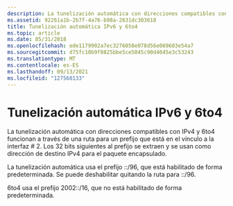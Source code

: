 ```yaml
---
description: La tunelización automática con direcciones compatibles con IPv4 y 6to4 funcionan a través de una ruta para un prefijo que está en el vínculo a la interfaz \# 2. Los 32 bits siguientes al prefijo se extraen y se usan como dirección de destino IPv4 para el paquete encapsulado.
ms.assetid: 92261a1b-2b7f-4a76-b98a-2631dc303618
title: Tunelización automática IPv6 y 6to4
ms.topic: article
ms.date: 05/31/2018
ms.openlocfilehash: ede1179902a7ec3276058e078d56e069603e54a7
ms.sourcegitcommit: d75fc10b9f0825bbe5ce5045c90d4045e3c53243
ms.translationtype: MT
ms.contentlocale: es-ES
ms.lasthandoff: 09/13/2021
ms.locfileid: "127568133"
---
```

# <a name="ipv6-automatic-tunneling-and-6to4"></a>Tunelización automática IPv6 y 6to4

La tunelización automática con direcciones compatibles con IPv4 y 6to4 funcionan a través de una ruta para un prefijo que está en el vínculo a la interfaz \# 2. Los 32 bits siguientes al prefijo se extraen y se usan como dirección de destino IPv4 para el paquete encapsulado.

La tunelización automática usa el prefijo ::/96, que está habilitado de forma predeterminada. Se puede deshabilitar quitando la ruta para ::/96.

6to4 usa el prefijo 2002::/16, que no está habilitado de forma predeterminada.

 

 



